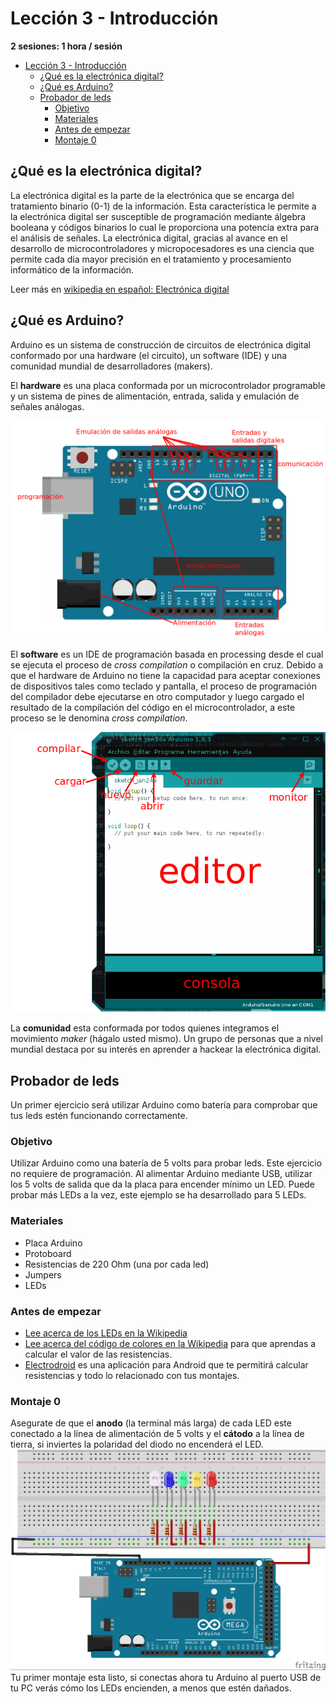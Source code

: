 # Lección 3 - Introducción

**2 sesiones: 1 hora / sesión**

<!-- TOC -->

- [Lección 3 - Introducción](#lecci%C3%B3n-3---introducci%C3%B3n)
  - [¿Qué es la electrónica digital?](#%C2%BFqu%C3%A9-es-la-electr%C3%B3nica-digital)
  - [¿Qué es Arduino?](#%C2%BFqu%C3%A9-es-arduino)
  - [Probador de leds](#probador-de-leds)
    - [Objetivo](#objetivo)
    - [Materiales](#materiales)
    - [Antes de empezar](#antes-de-empezar)
    - [Montaje 0](#montaje-0)

<!-- /TOC -->

## ¿Qué es la electrónica digital?

La electrónica digital es la parte de la electrónica que se encarga del tratamiento binario (0-1) de la información. Esta característica le permite a la electrónica digital ser susceptible de programación mediante álgebra booleana y códigos binarios lo cual le proporciona una potencia extra para el análisis de señales. La electrónica digital, gracias al avance en el desarrollo de microcontroladores y micropocesadores es una ciencia que permite cada dia mayor precisión en el tratamiento y procesamiento informático de la información.

Leer más en [wikipedia en español: Electrónica digital][1]

## ¿Qué es Arduino?

Arduino es un sistema de construcción de circuitos de electrónica digital conformado por una hardware (el circuito), un software (IDE) y una comunidad mundial de desarrolladores (makers).

El **hardware** es una placa conformada por un microcontrolador programable y un sistema de pines de alimentación, entrada, salida y emulación de señales análogas.

<img src="./images/arduinoUno.png">

El **software** es un IDE de programación basada en processing desde el cual se ejecuta el proceso de _cross compilation_ o compilación en cruz. Debido a que el hardware de Arduino no tiene la capacidad para aceptar conexiones de dispositivos tales como teclado y pantalla, el proceso de programación del compilador debe ejecutarse en otro computador y luego cargado el resultado de la compilación del código en el microcontrolador, a este proceso se le denomina _cross compilation_.

<img src="./images/arduinoIDE.png">

La **comunidad** esta conformada por todos quienes integramos el movimiento _maker_ (hágalo usted mismo). Un grupo de personas que a nivel mundial destaca por su interés en aprender a hackear la electrónica digital.

## Probador de leds

Un primer ejercicio será utilizar Arduino como batería para comprobar que tus leds estén funcionando correctamente.

### Objetivo

Utilizar Arduino como una batería de 5 volts para probar leds. Este ejercicio no requiere de programación. Al alimentar Arduino mediante USB, utilizar los 5 volts de salida que da la placa para encender mínimo un LED. Puede probar más LEDs a la vez, este ejemplo se ha desarrollado para 5 LEDs.

### Materiales

- Placa Arduino
- Protoboard
- Resistencias de 220 Ohm (una por cada led)
- Jumpers
- LEDs

### Antes de empezar

- [Lee acerca de los LEDs en la Wikipedia][2]
- [Lee acerca del código de colores en la Wikipedia][3] para que aprendas a calcular el valor de las resistencias.
- [Electrodroid][4] es una aplicación para Android que te permitirá calcular resistencias y todo lo relacionado con tus montajes.

### Montaje 0

Asegurate de que el **anodo** (la terminal más larga) de cada LED este conectado a la línea de alimentación de 5 volts y el **cátodo** a la línea de tierra, si inviertes la polaridad del diodo no encenderá el LED.
<img src="./images/LEDs_tester.jpg">
Tu primer montaje esta listo, si conectas ahora tu Arduino al puerto USB de tu PC verás cómo los LEDs encienden, a menos que estén dañados.

[1]:https://es.wikipedia.org/wiki/Electrónica_digital
[2]:https://es.wikipedia.org/wiki/Led
[3]:https://es.wikipedia.org/wiki/Codificación_de_colores
[4]:https://play.google.com/store/apps/details?id=it.android.demi.elettronica
